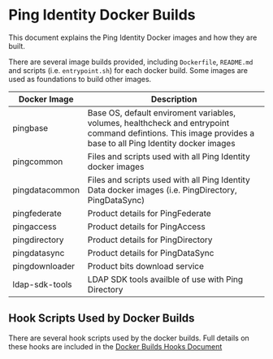 # Ping Identity Docker Builds
This document explains the Ping Identity Docker images and how they are built.

There are several image builds provided, including `Dockerfile`, `README.md` 
and scripts (i.e. `entrypoint.sh`) for each docker build.  Some images 
are used as foundations to build other images.

| Docker Image              | Description                    |
| ------------------------- | ------------------------------ |
| pingbase                  | Base OS, default enviroment variables, volumes, healthcheck and entrypoint command defintions.  This image provides a base to all Ping Identity docker images |
| pingcommon                | Files and scripts used with all Ping Identity docker images  |
| pingdatacommon            | Files and scripts used with all Ping Identity Data docker images (i.e. PingDirectory, PingDataSync) |
| pingfederate              | Product details for PingFederate |
| pingaccess                | Product details for PingAccess |
| pingdirectory             | Product details for PingDirectory |
| pingdatasync              | Product details for PingDataSync |
| pingdownloader            | Product bits download service |
| ldap-sdk-tools            | LDAP SDK tools availble of use with Ping Directory |

## Hook Scripts Used by Docker Builds
There are several hook scripts used by the docker builds.  Full details
on these hooks are included in the [Docker Builds Hooks Document](DOCKER_BUILDS_HOOKS.md) 
